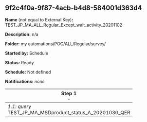 ## 9f2c4f0a-9f87-4acb-b4d8-584001d363d4

**Name** (not equal to External Key)**:** TEST_JP_MA_ALL_Regular_Except_wait_activity_20201102

**Description:** n/a

**Folder:** my automations/POC/ALL/Regular/survey/

**Started by:** Schedule

**Status:** Ready

**Schedule:** Not defined

**Notifications:** _none_


| Step 1<br>_<small>-</small>_ |
| --- |
| _1.1: query_<br>TEST_JP_MA_MSDproduct_status_A_20201030_QER |
